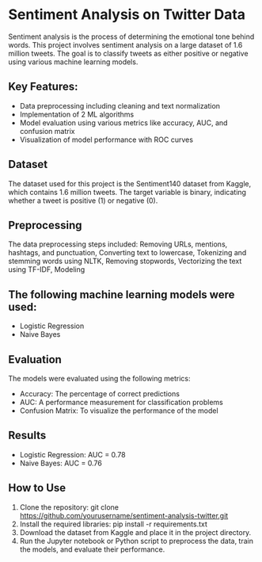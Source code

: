# Sentiment Analysis on Twitter Data
Sentiment analysis is the process of determining the emotional tone behind words. This project involves sentiment analysis on a large dataset of 1.6 million tweets. The goal is to classify tweets as either positive or negative using various machine learning models.

## Key Features:
- Data preprocessing including cleaning and text normalization
- Implementation of 2 ML algorithms
- Model evaluation using various metrics like accuracy, AUC, and confusion matrix
- Visualization of model performance with ROC curves

## Dataset
The dataset used for this project is the Sentiment140 dataset from Kaggle, which contains 1.6 million tweets. The target variable is binary, indicating whether a tweet is positive (1) or negative (0).

## Preprocessing
The data preprocessing steps included:
Removing URLs, mentions, hashtags, and punctuation, Converting text to lowercase, Tokenizing and stemming words using NLTK, Removing stopwords, Vectorizing the text using TF-IDF, Modeling

## The following machine learning models were used:
- Logistic Regression
- Naive Bayes

## Evaluation
The models were evaluated using the following metrics:
- Accuracy: The percentage of correct predictions
- AUC: A performance measurement for classification problems
- Confusion Matrix: To visualize the performance of the model

## Results
- Logistic Regression: AUC = 0.78
- Naive Bayes: AUC = 0.76

## How to Use
1. Clone the repository: git clone https://github.com/yourusername/sentiment-analysis-twitter.git
2. Install the required libraries: pip install -r requirements.txt
3. Download the dataset from Kaggle and place it in the project directory.
4. Run the Jupyter notebook or Python script to preprocess the data, train the models, and evaluate their performance.
